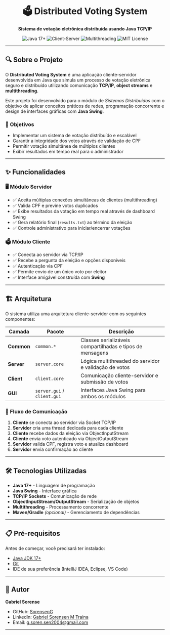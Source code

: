 <h1 align="center">🗳️ Distributed Voting System</h1>

<p align="center">
  <strong>Sistema de votação eletrônica distribuída usando Java TCP/IP</strong>
</p>

<p align="center">
  <img src="https://img.shields.io/badge/Java-17%2B-orange?style=for-the-badge&logo=openjdk" alt="Java 17+" />
  <img src="https://img.shields.io/badge/Paradigm-Client--Server-blue?style=for-the-badge&logo=socketdotio" alt="Client-Server" />
  <img src="https://img.shields.io/badge/Multithreading-Enabled-success?style=for-the-badge&logo=java" alt="Multithreading" />
  <img src="https://img.shields.io/badge/License-MIT-lightgrey?style=for-the-badge" alt="MIT License" />
</p>

---

## 🔍 Sobre o Projeto

O **Distributed Voting System** é uma aplicação cliente-servidor desenvolvida em Java que simula um processo de votação eletrônica seguro e distribuído utilizando comunicação **TCP/IP**, **object streams** e **multithreading**.

Este projeto foi desenvolvido para o módulo de *Sistemas Distribuídos* com o objetivo de aplicar conceitos práticos de redes, programação concorrente e design de interfaces gráficas com **Java Swing**.

### 🎯 Objetivos

- Implementar um sistema de votação distribuído e escalável
- Garantir a integridade dos votos através de validação de CPF
- Permitir votação simultânea de múltiplos clientes
- Exibir resultados em tempo real para o administrador

---

## ✨ Funcionalidades

### 🖥️ Módulo Servidor

- ✅ Aceita múltiplas conexões simultâneas de clientes (multithreading)
- ✅ Valida CPF e previne votos duplicados
- ✅ Exibe resultados da votação em tempo real através de dashboard Swing
- ✅ Gera relatório final (`results.txt`) ao término da eleição
- ✅ Controle administrativo para iniciar/encerrar votações

### 🗳️ Módulo Cliente

- ✅ Conecta ao servidor via TCP/IP
- ✅ Recebe a pergunta da eleição e opções disponíveis
- ✅ Autenticação via CPF
- ✅ Permite envio de um único voto por eleitor
- ✅ Interface amigável construída com **Swing**

---

## 🏗️ Arquitetura

O sistema utiliza uma arquitetura cliente-servidor com os seguintes componentes:

| Camada | Pacote | Descrição |
|--------|---------|-----------|
| **Common** | `common.*` | Classes serializáveis compartilhadas e tipos de mensagens |
| **Server** | `server.core` | Lógica multithreaded do servidor e validação de votos |
| **Client** | `client.core` | Comunicação cliente-servidor e submissão de votos |
| **GUI** | `server.gui` / `client.gui` | Interfaces Java Swing para ambos os módulos |

### 🔄 Fluxo de Comunicação

1. **Cliente** se conecta ao servidor via Socket TCP/IP
2. **Servidor** cria uma thread dedicada para cada cliente
3. **Cliente** recebe dados da eleição via ObjectInputStream
4. **Cliente** envia voto autenticado via ObjectOutputStream
5. **Servidor** valida CPF, registra voto e atualiza dashboard
6. **Servidor** envia confirmação ao cliente

---

## 🛠 Tecnologias Utilizadas

- **Java 17+** - Linguagem de programação
- **Java Swing** - Interface gráfica
- **TCP/IP Sockets** - Comunicação de rede
- **ObjectInputStream/OutputStream** - Serialização de objetos
- **Multithreading** - Processamento concorrente
- **Maven/Gradle** *(opcional)* - Gerenciamento de dependências

---

## 📋 Pré-requisitos

Antes de começar, você precisará ter instalado:

- [Java JDK 17+](https://www.oracle.com/java/technologies/downloads/)
- [Git](https://git-scm.com)
- IDE de sua preferência (IntelliJ IDEA, Eclipse, VS Code)

---
## 👤 Autor

**Gabriel Sorense**
- GitHub: [SorensenG](https://github.com/SorensenG)
- LinkedIn: [Gabriel Sorensen M Traina](https://www.linkedin.com/in/gabriel-sorensen/)
- Email: g.soren.sen2004@gmail.com

---

